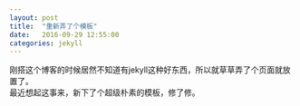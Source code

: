 ```yaml
---
layout: post
title:  "重新弄了个模板"
date:   2016-09-29 12:55:00
categories: jekyll
---
```

刚搭这个博客的时候居然不知道有jekyll这种好东西，所以就草草弄了个页面就放置了。  
最近想起这事来，新下了个超级朴素的模板，修了修。  

